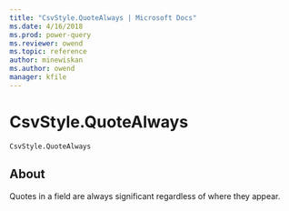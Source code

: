 ```yaml
---
title: "CsvStyle.QuoteAlways | Microsoft Docs"
ms.date: 4/16/2018
ms.prod: power-query
ms.reviewer: owend
ms.topic: reference
author: minewiskan
ms.author: owend
manager: kfile
---
```

# CsvStyle.QuoteAlways
<code>CsvStyle.QuoteAlways</code>

## About
Quotes in a field are always significant regardless of where they appear.

